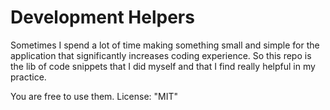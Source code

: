 # Development Helpers

Sometimes I spend a lot of time making something small and simple for the application that significantly increases coding experience. So this repo is the lib of code snippets that I did myself and that I find really helpful in my practice.

You are free to use them.
License: "MIT"
